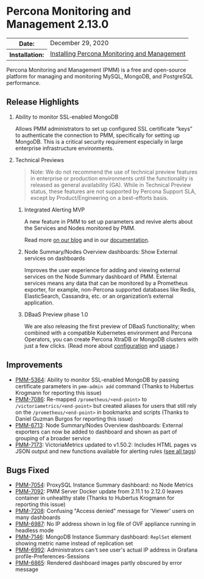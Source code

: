 # Percona Monitoring and Management 2.13.0

<table class="docutils field-list" frame="void" rules="none">
  <colgroup>
    <col class="field-name">
    <col class="field-body">
  </colgroup>
  <tbody valign="top">
    <tr class="field-odd field">
      <th class="field-name">Date:</th>
      <td class="field-body">December 29, 2020</td>
    </tr>
    <tr class="field-even field">
      <th class="field-name">Installation:</th>
      <td class="field-body">
        <a class="reference external" href="https://www.percona.com/software/pmm/quickstart">Installing Percona Monitoring and Management</a></td>
    </tr>
  </tbody>
</table>

Percona Monitoring and Management (PMM) is a free and open-source platform for managing and monitoring MySQL, MongoDB, and PostgreSQL performance.

## Release Highlights

1. Ability to monitor SSL-enabled MongoDB

    Allows PMM administrators to set up configured SSL certificate “keys” to authenticate the connection to PMM, specifically for setting up MongoDB. This is a critical security requirement especially in large enterprise infrastructure environments.

2. Technical Previews

    > Note: We do not recommend the use of technical preview features in enterprise or production environments until the functionality is released as general availability (GA). While in Technical Preview status, these features are not supported by Percona Support SLA, except by Product/Engineering on a best-efforts basis.

    1. Integrated Alerting MVP

        A new feature in PMM to set up parameters and revive alerts about the Services and Nodes monitored by PMM.

        Read more [on our blog](https://www.percona.com/blog/2020/12/18/percona-monitoring-and-management-introduces-integrated-alerting-in-v2-13-via-a-technical-preview/) and in our [documentation](https://www.percona.com/doc/percona-monitoring-and-management/2.x/using/alerting.html).

    2. Node Summary/Nodes Overview dashboards: Show External services on dashboards

        Improves the user experience for adding and viewing external services on the Node Summary dashboard of PMM. External services means any data that can be monitored by a Prometheus exporter, for example, non-Percona supported databases like Redis, ElasticSearch, Cassandra, etc. or an organization’s external application.

    3. DBaaS Preview phase 1.0

        We are also releasing the first preview of DBaaS functionality; when combined with a compatible Kubernetes environment and Percona Operators, you can create Percona XtraDB or MongoDB clusters with just a few clicks. (Read more about [configuration](https://www.percona.com/doc/percona-monitoring-and-management/2.x/setting-up/server/dbaas.html) and [usage](https://www.percona.com/doc/percona-monitoring-and-management/2.x/using/platform/dbaas.html).)

## Improvements

* [PMM-5364](https://jira.percona.com/browse/PMM-5364): Ability to monitor SSL-enabled MongoDB by passing certificate parameters in `pmm-admin add` command (Thanks to Hubertus Krogmann for reporting this issue)
* [PMM-7086](https://jira.percona.com/browse/PMM-7086): Re-mapped `/prometheus/<end-point>` to `/victoriametrics/<end-point>` but created aliases for users that still rely on the `/prometheus/<end-point>` in bookmarks and scripts (Thanks to Daniel Guzman Burgos for reporting this issue)
* [PMM-6713](https://jira.percona.com/browse/PMM-6713): Node Summary/Nodes Overview dashboards: External exporters can now be added to dashboard and shown as part of grouping of a broader service
* [PMM-7173](https://jira.percona.com/browse/PMM-7173): VictoriaMetrics updated to v1.50.2: Includes HTML pages vs JSON output and new functions available for alerting rules ([see all tags](https://github.com/VictoriaMetrics/VictoriaMetrics/releases/tag/v1.50.2))



## Bugs Fixed

* [PMM-7054](https://jira.percona.com/browse/PMM-7054): ProxySQL Instance Summary dashboard: no Node Metrics
* [PMM-7092](https://jira.percona.com/browse/PMM-7092): PMM Server Docker update from 2.11.1 to 2.12.0 leaves container in unhealthy state (Thanks to Hubertus Krogmann for reporting this issue)
* [PMM-7208](https://jira.percona.com/browse/PMM-7208): Confusing "Access denied" message for 'Viewer' users on many dashboards
* [PMM-6987](https://jira.percona.com/browse/PMM-6987): No IP address shown in log file of OVF appliance running in headless mode
* [PMM-7146](https://jira.percona.com/browse/PMM-7146): MongoDB Instance Summary dashboard: `ReplSet` element showing metric name instead of replication set
* [PMM-6992](https://jira.percona.com/browse/PMM-6992): Administrators can't see user's actual IP address in Grafana profile-Preferences-Sessions
* [PMM-6865](https://jira.percona.com/browse/PMM-6865): Rendered dashboard images partly obscured by error message
